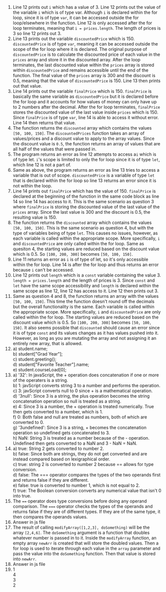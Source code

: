 1. Line 12 prints out `i` which has a value of 3. Line 12 prints out the value of the variable `i` which is of type var. Although `i` is declared within the for loop, since it is of type `var`, it can be accessed outside the for loop/elsewhere in the function. Line 12 is only accessed after the for loop terminates, meaning that `i = prices.length`. The length of prices is 3 so line 12 prints out 3.
2. Line 13 prints out the variable `discountedPrice` which is 150. `discountedPrice` is of type `var`, meaning it can be accessed outside the scope of the for loop where it is declared. The original purpose of `discountedPrice` is to calculate the discounted price of each value in the `prices` array and store it in the discounted array. After the loop terminates, the last discounted value within the `prices` array is stored within `discountedPrice` and remains accessible until the end of the function. The final value of the `prices` array is 300 and the discount is 0.5, meaning that the value of `discountedPrice` is 150. Line 13 then prints out that value.
3. Line 14 prints out the variable `finalPrice` which is 150. `finalPrice` is basically the same variable as `discountedPrice` but it is declared before the for loop and it accounts for how values of money can only have up to 2 numbers after the decimal. After the for loop terminates, `finalPrice` stores the discounted value of the last value inside `prices` which is 150. Since `finalPrice` is of type `var`, line 14 is able to access it without error. Line 14 then returns that value.
4. The function returns the `discounted` array which contains the values `[50, 100, 150]`. The `discountedPrices` function takes an array of values/prices and a discount value to apply to the array values. Since the discount value is `0.5`, the function returns an array of values that are all half of the values that were passed in.
5. The program returns an error as line 12 attempts to access a`i` which is of type let. `i`'s scope is limited to only the for loop since it is of type `let`, which line 12 is not a part of.
6. Same as above, the program returns an error as line 13 tries to access a variable that is out of scope. `discountedPrice` is a variable of type `let` that is declared within the for loop so line 13 returns an error since it is not within the loop.
7. Line 14 prints out `finalPrice` which has the value of 150. `finalPrice` is declared at the beginning of the function in the same code block as line 14 so line 14 has access to it. This is the same scenario as question 3 where  `finalPrice` is storing the discounted value of the last value of the `prices` array. Since the last value is 300 and the discount is 0.5, the resulting value is 150.
8. The function returns the `discounted` array which contains the values `[50, 100, 150]`. This is the same scenario as question 4, but with the type of variables being of type `let`. This causes no issues, however, as each variable is called within the appropriate scope. More specifically, `i` and `discountedPrice` are only called within the for loop. Same as quesiton 4, the starting values are reduced based on the discount value which is 0.5. So `[100, 200, 300]` becomes `[50, 100, 150]`.
9. Line 11 returns an error as `i` is of type of let, so it's only accessible within the for loop. Line 14 is after the for loop and thus returns an error because `i` can't be accessed.
10. Line 12 prints out `length` which is a `const` variable containing the value 3. `length = prices.length` and the length of prices is 3. Since `const` and `let` have the same scope accessibility and `length` is declared within the same scope as line 12, line 12 has access to it. Line 12 then prints out 3.
11. Same as question 4 and 8, the function returns an array with the values `[50, 100, 150]`. This time the function doesn't round off the decimals but the overall functionality is the same. Each variable is called within the appropriate scope. More specifically, `i` and `discountedPrice` are only called within the for loop. The starting values are reduced based on the discount value which is 0.5. So `[100, 200, 300]` becomes `[50, 100, 150]`. It also seems possible that `discounted` should cause an error since it is of type `const` and its values changes as it has values pushed into it. However, as long as you are mutating the array and not assigning it an entirely new array, that is allowed.
12. a) student.name;  
    b) student["Grad Year"];  
    c) student.greeting();  
    d) student["Favorite Teacher"].name;  
    e) student.courseLoad[0];  
13. a) '32': In javaScript, the + operation does concatenation if one or more of the operaters is a string.  
    b) 1: javScript converts string 3 to a number and performs the operation.  
    c) 3: javScript converts null to 0 since + is a mathematical operation.  
    d) '3null': Since 3 is a string, the plus operation becomes the string concatenation operation so null is treated as a string.  
    e) 4: Since 3 is a number, the + operation is treated numerically. True then gets converted to a number, which is 1.  
    f) 0: Both false and null are treated as numbers, both of which are converted to 0.  
    g) '3undefined': Since 3 is a string, + becomes the concatenation operation so undefined gets concatenated to 3.  
    h) NaN: String 3 is treated as a number because of the - operation. Undefined then gets converted to a NaN and 3 - NaN = NaN.  
14. a) true: String 2 gets converted to number 2.  
    b) false: Since both are strings, they do not get converted and are instead compared based on lexigraphical order.  
    c) true: string 2 is converted to number 2 because == allows for type conversion.  
    d) false: The === operator compares the types of the two operands first and returns false if they are different.  
    e) false: true is converted to number 1, which is not equal to 2.  
    f) true: The Boolean conversion converts any numerical value that isn't 0 into true.  
15. The `==` operator does type conversions before doing any operand comparison. The `===` operator checks the types of the operands and returns false if they are of different types. If they are of the same type, it then compares the operands values.
16. Answer in js file
17. The result of calling `modifyArray([1,2,3], doSomething)` will be the array `[2,4,6]`. The `doSomething` argument is a function that doubles whatever number is passed in to it. Inside the `modifyArray` function, an empty array `newArr` is created that will store the doubled values. Then a for loop is used to iterate through each value in the `array` parameter and pass the value into the `doSomething` function. Then that value is stored into `newArr`.
18. Answer in js file
19. 1  
    4  
    3  
    2  
